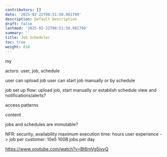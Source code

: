 ```yaml
---
contributors: []
date: '2025-02-22T08:51:50.981799'
description: Default Description
draft: false
lastmod: '2025-02-22T08:51:50.981799'
summary: ''
title: Job Scheduler
toc: true
weight: 810
---
```



my 

actors: user, job, schedule

user can upload job 
user can start job manually or by schedule

job set up flow: upload job, start manually or establish schedule
view and notifications/alerts?


access patterns

content

jobs and schedules are immutable?

NFR:
security, availability
maximum execution time: hours
user experience -> 
job per customer: 10e5
100B jobs per day











https://www.youtube.com/watch?v=Bt6mVg5ivyQ

